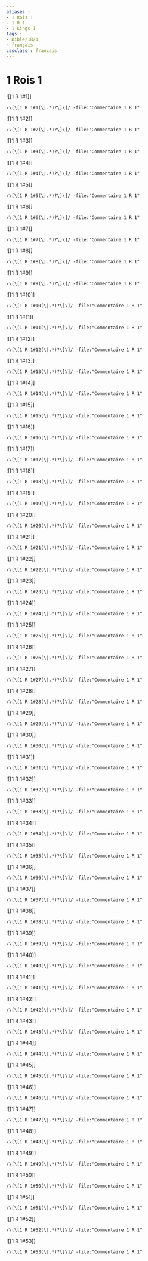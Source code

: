 ```yaml
---
aliases : 
- 1 Rois 1
- 1 R 1
- 1 Kings 1
tags : 
- Bible/1R/1
- français
cssclass : français
---
```


# 1 Rois 1

![[1 R 1#1]]

```query
/\[\[1 R 1#1(\|.*)?\]\]/ -file:"Commentaire 1 R 1"
```

![[1 R 1#2]]

```query
/\[\[1 R 1#2(\|.*)?\]\]/ -file:"Commentaire 1 R 1"
```

![[1 R 1#3]]

```query
/\[\[1 R 1#3(\|.*)?\]\]/ -file:"Commentaire 1 R 1"
```

![[1 R 1#4]]

```query
/\[\[1 R 1#4(\|.*)?\]\]/ -file:"Commentaire 1 R 1"
```

![[1 R 1#5]]

```query
/\[\[1 R 1#5(\|.*)?\]\]/ -file:"Commentaire 1 R 1"
```

![[1 R 1#6]]

```query
/\[\[1 R 1#6(\|.*)?\]\]/ -file:"Commentaire 1 R 1"
```

![[1 R 1#7]]

```query
/\[\[1 R 1#7(\|.*)?\]\]/ -file:"Commentaire 1 R 1"
```

![[1 R 1#8]]

```query
/\[\[1 R 1#8(\|.*)?\]\]/ -file:"Commentaire 1 R 1"
```

![[1 R 1#9]]

```query
/\[\[1 R 1#9(\|.*)?\]\]/ -file:"Commentaire 1 R 1"
```

![[1 R 1#10]]

```query
/\[\[1 R 1#10(\|.*)?\]\]/ -file:"Commentaire 1 R 1"
```

![[1 R 1#11]]

```query
/\[\[1 R 1#11(\|.*)?\]\]/ -file:"Commentaire 1 R 1"
```

![[1 R 1#12]]

```query
/\[\[1 R 1#12(\|.*)?\]\]/ -file:"Commentaire 1 R 1"
```

![[1 R 1#13]]

```query
/\[\[1 R 1#13(\|.*)?\]\]/ -file:"Commentaire 1 R 1"
```

![[1 R 1#14]]

```query
/\[\[1 R 1#14(\|.*)?\]\]/ -file:"Commentaire 1 R 1"
```

![[1 R 1#15]]

```query
/\[\[1 R 1#15(\|.*)?\]\]/ -file:"Commentaire 1 R 1"
```

![[1 R 1#16]]

```query
/\[\[1 R 1#16(\|.*)?\]\]/ -file:"Commentaire 1 R 1"
```

![[1 R 1#17]]

```query
/\[\[1 R 1#17(\|.*)?\]\]/ -file:"Commentaire 1 R 1"
```

![[1 R 1#18]]

```query
/\[\[1 R 1#18(\|.*)?\]\]/ -file:"Commentaire 1 R 1"
```

![[1 R 1#19]]

```query
/\[\[1 R 1#19(\|.*)?\]\]/ -file:"Commentaire 1 R 1"
```

![[1 R 1#20]]

```query
/\[\[1 R 1#20(\|.*)?\]\]/ -file:"Commentaire 1 R 1"
```

![[1 R 1#21]]

```query
/\[\[1 R 1#21(\|.*)?\]\]/ -file:"Commentaire 1 R 1"
```

![[1 R 1#22]]

```query
/\[\[1 R 1#22(\|.*)?\]\]/ -file:"Commentaire 1 R 1"
```

![[1 R 1#23]]

```query
/\[\[1 R 1#23(\|.*)?\]\]/ -file:"Commentaire 1 R 1"
```

![[1 R 1#24]]

```query
/\[\[1 R 1#24(\|.*)?\]\]/ -file:"Commentaire 1 R 1"
```

![[1 R 1#25]]

```query
/\[\[1 R 1#25(\|.*)?\]\]/ -file:"Commentaire 1 R 1"
```

![[1 R 1#26]]

```query
/\[\[1 R 1#26(\|.*)?\]\]/ -file:"Commentaire 1 R 1"
```

![[1 R 1#27]]

```query
/\[\[1 R 1#27(\|.*)?\]\]/ -file:"Commentaire 1 R 1"
```

![[1 R 1#28]]

```query
/\[\[1 R 1#28(\|.*)?\]\]/ -file:"Commentaire 1 R 1"
```

![[1 R 1#29]]

```query
/\[\[1 R 1#29(\|.*)?\]\]/ -file:"Commentaire 1 R 1"
```

![[1 R 1#30]]

```query
/\[\[1 R 1#30(\|.*)?\]\]/ -file:"Commentaire 1 R 1"
```

![[1 R 1#31]]

```query
/\[\[1 R 1#31(\|.*)?\]\]/ -file:"Commentaire 1 R 1"
```

![[1 R 1#32]]

```query
/\[\[1 R 1#32(\|.*)?\]\]/ -file:"Commentaire 1 R 1"
```

![[1 R 1#33]]

```query
/\[\[1 R 1#33(\|.*)?\]\]/ -file:"Commentaire 1 R 1"
```

![[1 R 1#34]]

```query
/\[\[1 R 1#34(\|.*)?\]\]/ -file:"Commentaire 1 R 1"
```

![[1 R 1#35]]

```query
/\[\[1 R 1#35(\|.*)?\]\]/ -file:"Commentaire 1 R 1"
```

![[1 R 1#36]]

```query
/\[\[1 R 1#36(\|.*)?\]\]/ -file:"Commentaire 1 R 1"
```

![[1 R 1#37]]

```query
/\[\[1 R 1#37(\|.*)?\]\]/ -file:"Commentaire 1 R 1"
```

![[1 R 1#38]]

```query
/\[\[1 R 1#38(\|.*)?\]\]/ -file:"Commentaire 1 R 1"
```

![[1 R 1#39]]

```query
/\[\[1 R 1#39(\|.*)?\]\]/ -file:"Commentaire 1 R 1"
```

![[1 R 1#40]]

```query
/\[\[1 R 1#40(\|.*)?\]\]/ -file:"Commentaire 1 R 1"
```

![[1 R 1#41]]

```query
/\[\[1 R 1#41(\|.*)?\]\]/ -file:"Commentaire 1 R 1"
```

![[1 R 1#42]]

```query
/\[\[1 R 1#42(\|.*)?\]\]/ -file:"Commentaire 1 R 1"
```

![[1 R 1#43]]

```query
/\[\[1 R 1#43(\|.*)?\]\]/ -file:"Commentaire 1 R 1"
```

![[1 R 1#44]]

```query
/\[\[1 R 1#44(\|.*)?\]\]/ -file:"Commentaire 1 R 1"
```

![[1 R 1#45]]

```query
/\[\[1 R 1#45(\|.*)?\]\]/ -file:"Commentaire 1 R 1"
```

![[1 R 1#46]]

```query
/\[\[1 R 1#46(\|.*)?\]\]/ -file:"Commentaire 1 R 1"
```

![[1 R 1#47]]

```query
/\[\[1 R 1#47(\|.*)?\]\]/ -file:"Commentaire 1 R 1"
```

![[1 R 1#48]]

```query
/\[\[1 R 1#48(\|.*)?\]\]/ -file:"Commentaire 1 R 1"
```

![[1 R 1#49]]

```query
/\[\[1 R 1#49(\|.*)?\]\]/ -file:"Commentaire 1 R 1"
```

![[1 R 1#50]]

```query
/\[\[1 R 1#50(\|.*)?\]\]/ -file:"Commentaire 1 R 1"
```

![[1 R 1#51]]

```query
/\[\[1 R 1#51(\|.*)?\]\]/ -file:"Commentaire 1 R 1"
```

![[1 R 1#52]]

```query
/\[\[1 R 1#52(\|.*)?\]\]/ -file:"Commentaire 1 R 1"
```

![[1 R 1#53]]

```query
/\[\[1 R 1#53(\|.*)?\]\]/ -file:"Commentaire 1 R 1"
```

